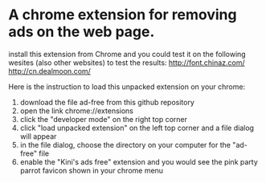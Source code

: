 # A chrome extension for removing ads on the web page.


install this extension from Chrome and you could test it on the following wesites (also other websites) to test the results:
http://font.chinaz.com/
http://cn.dealmoon.com/

Here is the instruction to load this unpacked extension on your chrome:
1. download the file ad-free from this github repository
2. open the link  chrome://extensions
3. click the "developer mode" on the right top corner
4. click "load unpacked extension" on the left top corner and a file dialog will appear 
5. in the file dialog, choose the directory on your computer for the "ad-free" file 
6. enable the "Kini's ads free" extension and you would see the pink party parrot favicon shown in your chrome menu




